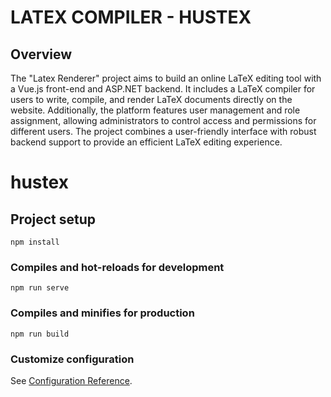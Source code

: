 # LATEX COMPILER - HUSTEX

## Overview
The "Latex Renderer" project aims to build an online LaTeX editing tool with a Vue.js front-end and ASP.NET backend. It includes a LaTeX compiler for users to write, compile, and render LaTeX documents directly on the website. Additionally, the platform features user management and role assignment, allowing administrators to control access and permissions for different users. The project combines a user-friendly interface with robust backend support to provide an efficient LaTeX editing experience.


# hustex

## Project setup
```
npm install
```

### Compiles and hot-reloads for development
```
npm run serve
```

### Compiles and minifies for production
```
npm run build
```

### Customize configuration
See [Configuration Reference](https://cli.vuejs.org/config/).
